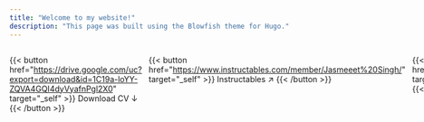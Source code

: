 ```yaml
---
title: "Welcome to my website!"
description: "This page was built using the Blowfish theme for Hugo."
---
```


<div style="display: inline-flex; gap: 12px;">

  {{< button href="https://drive.google.com/uc?export=download&id=1C19a-loYY-ZQVA4GQI4dyVyafnPgl2X0" target="_self" >}}
  Download CV ↓
  {{< /button >}}

  {{< button href="https://www.instructables.com/member/Jasmeeet%20Singh/" target="_self" >}}
  Instructables ↗
  {{< /button >}}

  {{< button href="https://atomroboticslab.vercel.app/" target="_self" >}}
  A.T.O.M Robotics Lab ↗
  {{< /button >}}

</div>
